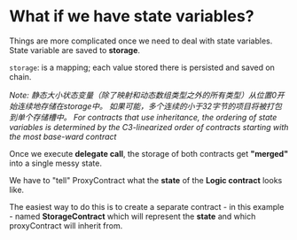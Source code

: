 # What if we have state variables?

Things are more complicated once we need to deal with state variables.  State variable are saved to **storage**.

 `storage`: is a mapping; each value stored there is persisted and saved on chain.

*Note: 静态大小状态变量（除了映射和动态数组类型之外的所有类型）从位置0开始连续地存储在storage中。 如果可能，多个连续的小于32字节的项目将被打包到单个存储槽中。 For contracts that use inheritance, the ordering of state variables is determined by the C3-linearized order of contracts starting with the most base-ward contract*

Once we execute **delegate call**, the storage of both contracts get **"merged"** into a single messy state.

We have to "tell" ProxyContract what the **state** of the **Logic contract** looks like. 

The easiest way to do this is to create a separate contract - in this example - named **StorageContract** which will represent the **state** and which proxyContract will inherit from.
